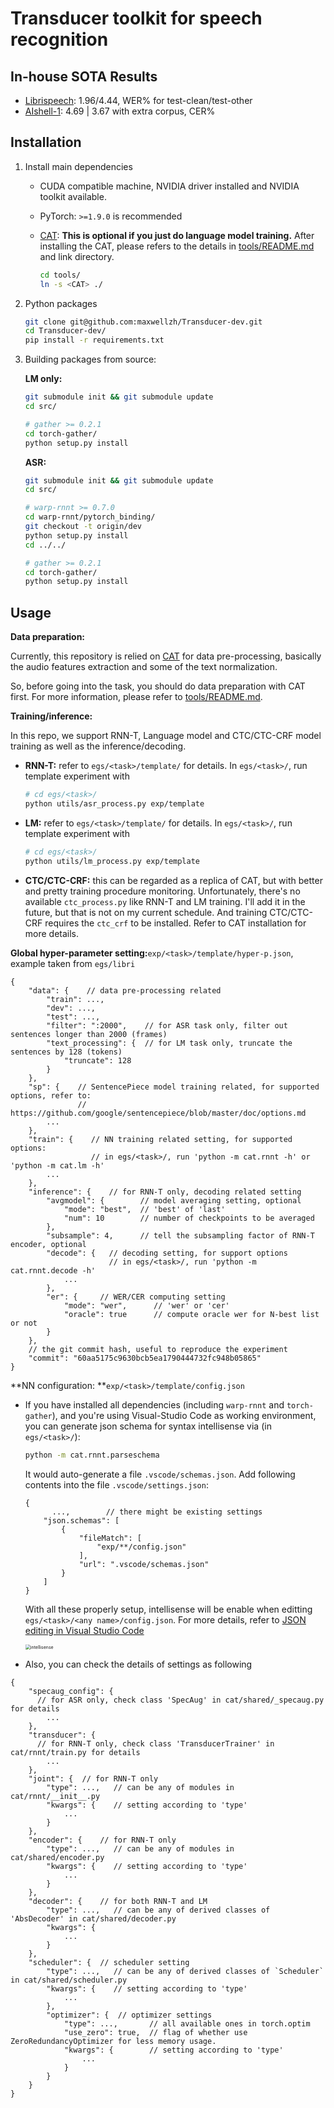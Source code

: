# Transducer toolkit for speech recognition

## In-house SOTA Results 

- [Librispeech](egs/libri): 1.96/4.44, WER% for test-clean/test-other
- [AIshell-1](egs/aishell): 4.69 | 3.67 with extra corpus, CER%

## Installation

1. Install main dependencies
  
   - CUDA compatible machine, NVIDIA driver installed and NVIDIA toolkit available.
   - PyTorch: `>=1.9.0` is recommended
   - [CAT](https://github.com/thu-spmi/CAT): **This is optional if you just do language model training.** 
      After installing the CAT, please refers to the details in [tools/README.md](tools/README.md)
     and link directory.
     
      ```bash
      cd tools/
      ln -s <CAT> ./
      ```
   
2. Python packages

   ```bash
   git clone git@github.com:maxwellzh/Transducer-dev.git
   cd Transducer-dev/
   pip install -r requirements.txt
   ```

3. Building packages from source:

   **LM only:**
   
   ```bash
   git submodule init && git submodule update
   cd src/
   
   # gather >= 0.2.1
   cd torch-gather/
   python setup.py install
   ```
   
   **ASR:**
   
   ```bash
   git submodule init && git submodule update
   cd src/
   
   # warp-rnnt >= 0.7.0
   cd warp-rnnt/pytorch_binding/
   git checkout -t origin/dev
   python setup.py install
   cd ../../
   
   # gather >= 0.2.1
   cd torch-gather/
   python setup.py install
   ```

## Usage

**Data preparation:**

Currently, this repository is relied on [CAT](https://github.com/thu-spmi/CAT) for data pre-processing, basically the audio features extraction and some of the text normalization.

So, before going into the task, you should do data preparation with CAT first. For more information, please refer to [tools/README.md](tools/README.md).

**Training/inference:**

In this repo, we support RNN-T, Language model and CTC/CTC-CRF model training as well as the inference/decoding.

- **RNN-T:** refer to `egs/<task>/template/` for details. In `egs/<task>/`, run template experiment with

  ```bash
  # cd egs/<task>/
  python utils/asr_process.py exp/template
  ```

- **LM:** refer to `egs/<task>/template/` for details. In `egs/<task>/`, run template experiment with

  ```bash
  # cd egs/<task>/
  python utils/lm_process.py exp/template
  ```

- **CTC/CTC-CRF:** this can be regarded as a replica of CAT, but with better and pretty training procedure monitoring. Unfortunately, there's no available `ctc_process.py` like RNN-T and LM training. I'll add it in the future, but that is not on my current schedule. And training CTC/CTC-CRF requires the `ctc_crf` to be installed. Refer to CAT installation for more details.

**Global hyper-parameter setting:**`exp/<task>/template/hyper-p.json`, example taken from `egs/libri`

```
{
    "data": {    // data pre-processing related
        "train": ...,
        "dev": ...,
        "test": ...,
        "filter": ":2000",    // for ASR task only, filter out sentences longer than 2000 (frames)
        "text_processing": {  // for LM task only, truncate the sentences by 128 (tokens)
            "truncate": 128
        }
    },
    "sp": {    // SentencePiece model training related, for supported options, refer to:
               // https://github.com/google/sentencepiece/blob/master/doc/options.md 
        ...
    },
    "train": {    // NN training related setting, for supported options:
                  // in egs/<task>/, run 'python -m cat.rnnt -h' or 'python -m cat.lm -h'
        ...
    },
    "inference": {    // for RNN-T only, decoding related setting
        "avgmodel": {        // model averaging setting, optional
            "mode": "best",  // 'best' of 'last'
            "num": 10        // number of checkpoints to be averaged
        },
        "subsample": 4,      // tell the subsampling factor of RNN-T encoder, optional
        "decode": {   // decoding setting, for support options
                      // in egs/<task>/, run 'python -m cat.rnnt.decode -h'
            ...
        },
        "er": {		// WER/CER computing setting
            "mode": "wer",		// 'wer' or 'cer'
            "oracle": true		// compute oracle wer for N-best list or not
        }
    },
  	// the git commit hash, useful to reproduce the experiment
    "commit": "60aa5175c9630bcb5ea1790444732fc948b05865"
}
```

**NN configuration:	**`exp/<task>/template/config.json`

- If you have installed all dependencies (including `warp-rnnt` and `torch-gather`), and you're using Visual-Studio Code as working environment, you can generate json schema for syntax intellisense via (in `egs/<task>/`):

  ```bash
  python -m cat.rnnt.parseschema
  ```

  It would auto-generate a file `.vscode/schemas.json`. Add following contents into the file `.vscode/settings.json`:

  ```
  {
  		...,		// there might be existing settings
      "json.schemas": [
          {
              "fileMatch": [
                  "exp/**/config.json"
              ],
              "url": ".vscode/schemas.json"
          }
      ]
  }
  ```

  With all these properly setup, intellisense will be enable when editting `egs/<task>/<any name>/config.json`. For more details, refer to [JSON editing in Visual Studio Code](https://code.visualstudio.com/docs/languages/json)

  <img src="assets/intellisense.gif" alt="intellisense" style="zoom:50%;" />
  
- Also, you can check the details of settings as following

```
{
    "specaug_config": {
      // for ASR only, check class 'SpecAug' in cat/shared/_specaug.py for details
        ...
    },
    "transducer": {
      // for RNN-T only, check class 'TransducerTrainer' in cat/rnnt/train.py for details
        ...
    },
    "joint": {	// for RNN-T only
        "type": ...,   // can be any of modules in cat/rnnt/__init__.py
        "kwargs": {    // setting according to 'type'
            ...
        }
    },
    "encoder": {	// for RNN-T only
        "type": ...,   // can be any of modules in cat/shared/encoder.py
        "kwargs": {    // setting according to 'type'
            ...
        }
    },
    "decoder": {	// for both RNN-T and LM
        "type": ...,   // can be any of derived classes of 'AbsDecoder' in cat/shared/decoder.py 
        "kwargs": {
            ...
        }
    },
    "scheduler": {	// scheduler setting
        "type": ...,   // can be any of derived classes of `Scheduler` in cat/shared/scheduler.py
        "kwargs": {    // setting according to 'type'
            ...
        },
        "optimizer": {  // optimizer settings
            "type": ...,       // all available ones in torch.optim
            "use_zero": true,  // flag of whether use ZeroRedundancyOptimizer for less memory usage.
            "kwargs": {        // setting according to 'type'
                ...
            }
        }
    }
}
```

